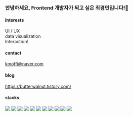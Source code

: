 ### 안녕하세요, Frontend 개발자가 되고 싶은 최경민입니다!🙌

#### interests
UI / UX\
data visualization\
Interaction\

#### contact
kmoffi@naver.com

#### blog
https://butterwalnut.tistory.com/

#### stacks
<div>
<img src="http://img.shields.io/badge/-React-61DAFB?style=for-the-badge&logo=React&logoColor=white" />
  <img src="http://img.shields.io/badge/-styled components-DB7093?style=for-the-badge&logo=styled-components&logoColor=white" />
<img src="http://img.shields.io/badge/-Redux-764ABC?style=for-the-badge&logo=Redux&logoColor=white" />
<img src="http://img.shields.io/badge/-HTML5-E34F26?style=for-the-badge&logo=HTML5&logoColor=white" />
<img src="http://img.shields.io/badge/-CSS3-1572B6?style=for-the-badge&logo=CSS3&logoColor=white" />
  <img src="http://img.shields.io/badge/-JavaScript-F7DF1E?style=for-the-badge&logo=JavaScript&logoColor=white" />
  <img src="http://img.shields.io/badge/-Python-3776AB?style=for-the-badge&logo=Python&logoColor=white" />
<img src="http://img.shields.io/badge/-Next-000000?style=for-the-badge&logo=Python&logoColor=white" />
<img src="http://img.shields.io/badge/-Amazon S3-569A31?style=for-the-badge&logo=Amazon S3&logoColor=white" />
<img src="http://img.shields.io/badge/-Git-F05032?style=for-the-badge&logo=Git&logoColor=white" />
<img src="http://img.shields.io/badge/-GitHub-181717?style=for-the-badge&logo=GitHub&logoColor=white" />

</div>  
